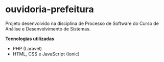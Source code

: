 # ouvidoria-prefeitura
Projeto desenvolvido na disciplina de Processo de Software do Curso de Análise e Desenvolvimento de Sistemas.

**Tecnologias utilizadas**
- PHP (Laravel)
- HTML, CSS e JavaScript (Ionic)
